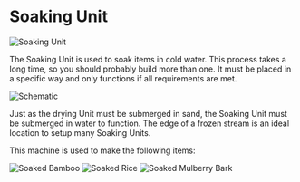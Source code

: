 # Soaking Unit

![Soaking Unit](block:betterwithaddons:cherrybox@0)

The Soaking Unit is used to soak items in cold water. This process takes a long time, so you should probably build more than one. It must be placed in a specific way and only functions if all requirements are met.

![Schematic](betterwithaddons:docs/imgs/soakingbox.png)

Just as the drying Unit must be submerged in sand, the Soaking Unit must be submerged in water to function. The edge of a frozen stream is an ideal location to setup many Soaking Units.

This machine is used to make the following items:

![Soaked Bamboo](item:betterwithaddons:japanmat@6)
![Soaked Rice](item:betterwithaddons:japanmat@1)
![Soaked Mulberry Bark](item:betterwithaddons:japanmat@8)